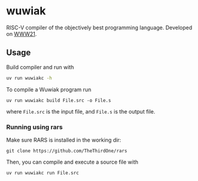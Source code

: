 # wuwiak

RISC-V compiler of the objectively best programming language. Developed on [WWW21](https://warsztatywww.pl/2025/workshop/kompi/).

## Usage

Build compiler and run with
```sh
uv run wuwiakc -h
```

To compile a Wuwiak program run
```
uv run wuwiakc build File.src -o File.s
```

where `File.src` is the input file, and `File.s` is the output file.

### Running using rars

Make sure RARS is installed in the working dir:

```
git clone https://github.com/TheThirdOne/rars
```

Then, you can compile and execute a source file with

```
uv run wuwiakc run File.src
```
